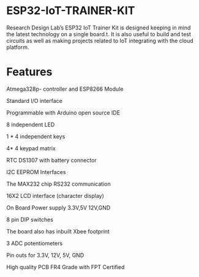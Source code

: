 # ESP32-IoT-TRAINER-KIT
Research Design Lab’s ESP32 IoT Trainer Kit is designed keeping in mind the latest technology on a single board.t. It is also useful to build and test circuits as well as making projects related to IoT integrating with the cloud platform. 
# Features
Atmega328p- controller and ESP8266 Module

Standard I/O interface

Programmable with Arduino open source IDE

8 independent LED

1 * 4 independent keys

4* 4 keypad matrix

RTC DS1307 with battery connector

I2C EEPROM Interfaces

The MAX232 chip RS232 communication

16X2 LCD interface (character display)

On Board Power supply 3.3V,5V 12V,GND

8 pin DIP switches

The board also has inbuilt Xbee footprint

3 ADC potentiometers

Pin outs for 3.3V, 12V, 5V, GND

High quality PCB FR4 Grade with FPT Certified
